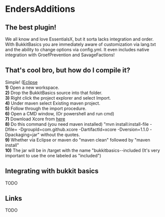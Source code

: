 # EndersAdditions

## The best plugin!
We all know and love EssentialsX, but it sorta lacks integration and order. With BukkitBasics you are immediately aware of customization via lang.txt and the ability to change options via config.yml. It even includes native integration with GroefPrevention and SavageFactions!

## That's cool bro, but how do I compile it?  
Simple! ([Eclipse](https://www.eclise.org)  
**1)** Open a new workspace.  
**2)** Drop the BukkitBasics source into that folder.  
**3)** Right click the project explorer and select Import.  
**4)** Under maven select Existing maven project.  
**5)** Follow through the import procedure.  
**6)** Open a CMD window, (Or powershell and run cmd)  
**7)** Download Xcore from [here](https://github.com/Xpulse/Xcore)  
**8)** Do this command (you need maven installed) "mvn install:install-file -Dfile=<path-to-xcore> -DgroupId=com.github.xcore -DartifactId=xcore -Dversion=1.1.0 -Dpackaging=jar" without the quotes.  
**9)** Whether via Eclipse or maven do "maven clean" followed by "maven install"  
**10)** The jar will be in /target with the name "bukkitbasics-<version>-included (It's very important to use the one labeled as "included")  

## Integrating with bukkit basics
TODO

## Links
TODO

